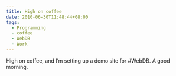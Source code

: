 ```yaml
---
title: High on coffee
date: 2010-06-30T11:48:44+08:00
tags:
  - Programming
  - coffee
  - WebDB
  - Work
---
```

High on coffee, and I&#8217;m setting up a demo site for #WebDB. A good morning.
